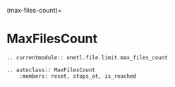 (max-files-count)=

# MaxFilesCount

```{eval-rst}
.. currentmodule:: onetl.file.limit.max_files_count
```

```{eval-rst}
.. autoclass:: MaxFilesCount
    :members: reset, stops_at, is_reached
```
